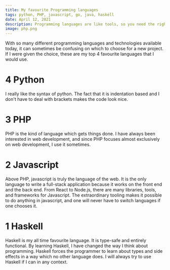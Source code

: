 ```yaml
---
title: My favourite Programming languages
tags: python, PHP, javascript, go, java, haskell
date: April 12, 2021
description: Programming languages are like tools, so you need the right tool for the job
image: php.png
---
```


With so many different programming languages and technologies available today, it can sometimes be confusing on which to choose for a new project. If I were given the choice, these are my top 4 favourite languages that I would use. 



# 4 Python
I really like the syntax of python. The fact that it is indentation based and I don't have to deal with brackets makes the code look nice.


# 3  PHP
PHP is the kind of language which gets things done. I have always been interested in web development, and since PHP focuses almost exclusively on web development, I use it sometimes.


# 2  Javascript
Above PHP, javascript is truly the language of the web. It is the only language to write  a full-stack application because it works on the front end and the back end.  From React to Node.js, there are many libraries, tools, and frameworks for Javascript. The extraordinary tooling makes it possible to do anything in javascript, and one will never have to switch languages if one chooses it.


# 1  Haskell
Haskell is my all time favourite language. It is type-safe and entirely functional. By learning Haskell, I have changed the way I think about programming. Haskell forces the programmer to learn about types and side effects in a way which no other language does. I will always try to use Haskell if I can in any context.

